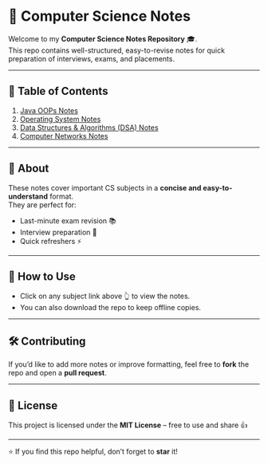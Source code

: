 # 📘 Computer Science Notes

Welcome to my **Computer Science Notes Repository** 🎓.  
This repo contains well-structured, easy-to-revise notes for quick preparation of interviews, exams, and placements.  

---

## 📂 Table of Contents

1. [Java OOPs Notes](Java_OOPs.md)  
2. [Operating System Notes](OS.md)  
3. [Data Structures & Algorithms (DSA) Notes](DSA.md)  
4. [Computer Networks Notes](CN.md)  

---

## 📖 About
These notes cover important CS subjects in a **concise and easy-to-understand** format.  
They are perfect for:
- Last-minute exam revision 📚  
- Interview preparation 💼  
- Quick refreshers ⚡  

---

## 🚀 How to Use
- Click on any subject link above 👆 to view the notes.  
- You can also download the repo to keep offline copies.  

---

## 🛠️ Contributing
If you’d like to add more notes or improve formatting, feel free to **fork** the repo and open a **pull request**.

---

## 📜 License
This project is licensed under the **MIT License** – free to use and share 👍  

---

⭐ If you find this repo helpful, don’t forget to **star** it!
